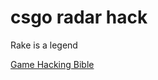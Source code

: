 # csgo radar hack

Rake is a legend

[Game Hacking Bible](https://guidedhacking.com/threads/ghb0-game-hacking-bible-introduction.14450/)